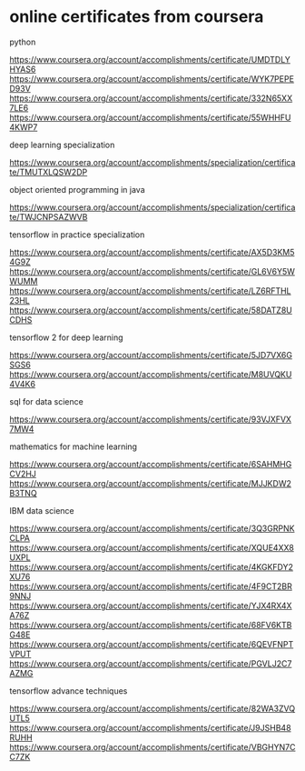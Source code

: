 # online certificates from coursera

python

https://www.coursera.org/account/accomplishments/certificate/UMDTDLYHYAS6
https://www.coursera.org/account/accomplishments/certificate/WYK7PEPED93V
https://www.coursera.org/account/accomplishments/certificate/332N65XX7LE6
https://www.coursera.org/account/accomplishments/certificate/55WHHFU4KWP7



deep learning specialization

https://www.coursera.org/account/accomplishments/specialization/certificate/TMUTXLQSW2DP



object oriented programming in java

https://www.coursera.org/account/accomplishments/specialization/certificate/TWJCNPSAZWVB



tensorflow in practice specialization

https://www.coursera.org/account/accomplishments/certificate/AX5D3KM54G9Z
https://www.coursera.org/account/accomplishments/certificate/GL6V6Y5WWUMM
https://www.coursera.org/account/accomplishments/certificate/LZ6RFTHL23HL
https://www.coursera.org/account/accomplishments/certificate/58DATZ8UCDHS

tensorflow 2 for deep learning

https://www.coursera.org/account/accomplishments/certificate/5JD7VX6GSGS6
https://www.coursera.org/account/accomplishments/certificate/M8UVQKU4V4K6


sql for data science

https://www.coursera.org/account/accomplishments/certificate/93VJXFVX7MW4

mathematics for machine learning

https://www.coursera.org/account/accomplishments/certificate/6SAHMHGCV2HJ
https://www.coursera.org/account/accomplishments/certificate/MJJKDW2B3TNQ

IBM data science

https://www.coursera.org/account/accomplishments/certificate/3Q3GRPNKCLPA
https://www.coursera.org/account/accomplishments/certificate/XQUE4XX8UXPL
https://www.coursera.org/account/accomplishments/certificate/4KGKFDY2XU76
https://www.coursera.org/account/accomplishments/certificate/4F9CT2BR9NNJ
https://www.coursera.org/account/accomplishments/certificate/YJX4RX4XA76Z
https://www.coursera.org/account/accomplishments/certificate/68FV6KTBG48E
https://www.coursera.org/account/accomplishments/certificate/6QEVFNPTVPUT
https://www.coursera.org/account/accomplishments/certificate/PGVLJ2C7AZMG


tensorflow advance techniques

https://www.coursera.org/account/accomplishments/certificate/82WA3ZVQUTL5
https://www.coursera.org/account/accomplishments/certificate/J9JSHB48RUHH
https://www.coursera.org/account/accomplishments/certificate/VBGHYN7CC7ZK
